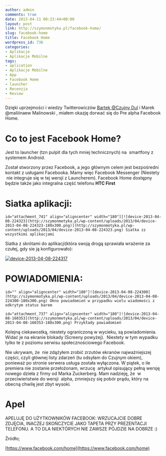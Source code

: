 ```yaml
---
author: admin
comments: true
date: 2013-04-11 00:23:44+00:00
layout: post
link: http://szymonmotyka.pl/facebook-home/
slug: facebook-home
title: Facebook Home
wordpress_id: 736
categories:
- Aplikacje
- Aplikacje Mobilne
tags:
- aplication
- Aplikacje Mobilne
- App
- Facebook Home
- launcher
- Recenzja
- Review
---
```


Dzięki uprzejmości i wiedzy Twitterowiczów [Bartek @Czujny Dul](czujnym-okiem.pl) i Marek @maliiinaew Malinowski , miałem okazję dorwać się do Pre alpha Facebook Home.


# **Co to jest Facebook Home?**


Jest to launcher (tzn pulpit dla tych mniej technicznych) na  smartfony z systemem Android.

Został stworzony przez Facebook, a jego głównym celem jest bezpośredni kontakt z usługami Facebooka. Mamy więc Facebook Messenger (Niestety  nie integruje się w tej wersji z Launcherem). Facebook Home dostępny będzie także jako integralna część telefonu **HTC First**

<!-- more -->


# **Siatka aplikacji:**


```id="attachment_741" align="aligncenter" width="180"][![device-2013-04-08-224323](http://szymonmotyka.pl/wp-content/uploads/2013/04/device-2013-04-08-224323-180x300.png)](http://szymonmotyka.pl/wp-content/uploads/2013/04/device-2013-04-08-224323.png) Siatka zz wszystkimi aplikacjami```

Siatka z skrótami do aplikacji(która swoją drogą sprawiała wrażenie za czułej, gdy sie ją konfigurowało):

[![device-2013-04-08-224317](http://szymonmotyka.pl/wp-content/uploads/2013/04/device-2013-04-08-224317-180x300.png)](http://szymonmotyka.pl/wp-content/uploads/2013/04/device-2013-04-08-224317.png)


# **POWIADOMIENIA:**


```id="" align="aligncenter" width="180"]![device-2013-04-08-224300](http://szymonmotyka.pl/wp-content/uploads/2013/04/device-2013-04-08-224300-180x300.png) Okno powiadomień w przypadku wielu wiadomości z odkrytym status barem```


<!-- more -->




```id="attachment_737" align="aligncenter" width="180"]![device-2013-04-08-160353](http://szymonmotyka.pl/wp-content/uploads/2013/04/device-2013-04-08-160353-180x300.png) Przykłady powiadomień```

Kolejną ciekawostką, niestety ograniczoną w wycieku, są powiadomienia. Widać je na ekranie blokady (Screeny powyżej).  Niestety w tym wypadku tylko te z poziomu serwisu społecznościowego Facebook.

Nie ukrywam, że  nie zdążyłem zrobić zrzutów ekranów najważniejszej części, czyli głównej listy zdarzeń (tu odsyłam do Czujnym okiem), ponieważ po stronie serwera usługa została wyłączona. W piątek, o ile premiera nie zostanie przełożonam, wrzucę  artykuł opisujący pełną wersję nowego dzieła z firmy od Marka Zuckerberg. Mam nadzieję, że  w przeciwieństwie do wersji  alpha, zmniejszy się pobór prądu, który na obecną chwilę jest zbyt wysoki.


# Apel




APELUJĘ DO UŻYTKOWNIKÓW FACEBOOK: WRZUCAJCIE DOBRE ZDJĘCIA, INACZEJ SKOŃCZYCIE JAKO TAPETA PRZY PREZENTACJI TELEFONU. A TO DLA NIEKTÓRYCH NIE ZAWSZE PÓJDZIE NA DOBRZE :)







Źródło;




[https://www.facebook.com/home](https://www.facebook.com/home)
